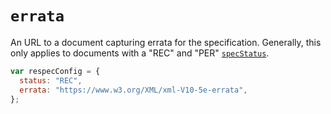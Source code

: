 # `errata`

An URL to a document capturing errata for the specification. Generally, this only applies to documents with a "REC" and "PER" [`specStatus`](specStatus).

```js "example": "Add URL to errata."
var respecConfig = {
  status: "REC",
  errata: "https://www.w3.org/XML/xml-V10-5e-errata",
};
```
